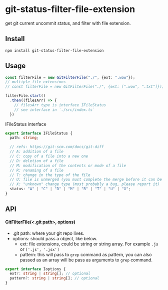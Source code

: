 # git-status-filter-file-extension

get git current uncommit status, and filter with file extension.

## Install

```
npm install git-status-filter-file-extension
```

## Usage

```ts
const filterFile = new GitFilterFile("./", {ext: ".wow"});
// multiple file extensions
// const filterFile = new GitFilterFile("./", {ext: [".wow", ".txt"]});

filterFile.start()
  .then((filesArr) => {
    // filesArr type is interface IFileStatus
    // see interface in `./src/index.ts`
  })
```

IFileStatus interface

```ts
export interface IFileStatus {
  path: string;

  // refs: https://git-scm.com/docs/git-diff
  // A: addition of a file
  // C: copy of a file into a new one
  // D: deletion of a file
  // M: modification of the contents or mode of a file
  // R: renaming of a file
  // T: change in the type of the file
  // U: file is unmerged (you must complete the merge before it can be committed)
  // X: "unknown" change type (most probably a bug, please report it)
  status: "A" | "C" | "D" | "M" | "R" | "T" | "U" | "X";
}
```

## API

#### GitFilterFile(<.git path>, options)

- .git path: where your git repo lives.
- options: should pass a object, like below.
  - ext: file extensions, could be string or string array. For example `.js` or `['.js', '.jsx']`
  - pattern: this will pass to `grep` command as pattern, you can also passed as an array will be pass as arguments to `grep` command.

```ts
export interface Ioptions {
  ext?: string | string[]; // optional
  pattern?: string | string[]; // optional
}
```
